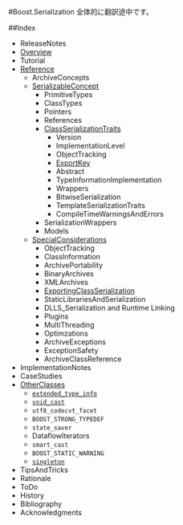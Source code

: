 #Boost.Serialization
全体的に翻訳途中です。

##Index

- ReleaseNotes
- [Overview](boostserialization/overview.md)
- Tutorial
- [Reference](boostserialization/reference.md)
	- ArchiveConcepts
	- [SerializableConcept](boostserialization/reference/serializableconcept.md)
		- PrimitiveTypes
    	- ClassTypes
    	- Pointers
    	- References
    	- [ClassSerializationTraits](boostserialization/reference/serializableconcept/class-serialization-traits.md)
      		- Version
      		- ImplementationLevel
      		- ObjectTracking
      		- [ExportKey](boostserialization/reference/serializableconcept/class-serialization-traits/export-key.md)
      		- Abstract
      		- TypeInformationImplementation
      		- Wrappers
      		- BitwiseSerialization
      		- TemplateSerializationTraits
      		- CompileTimeWarningsAndErrors
		- SerializationWrappers
    	- Models
	- [SpecialConsiderations](boostserialization/reference/special-considerations.md)
    	- ObjectTracking
    	- ClassInformation
    	- ArchivePortability
    	- BinaryArchives
    	- XMLArchives
    	- [ExportingClassSerialization](boostserialization/reference/special-considerations/exporting-class-serialization.md)
    	- StaticLibrariesAndSerialization
    	- DLLS_Serialization and Runtime Linking
    	- Plugins
    	- MultiThreading
    	- Optimzations
    	- ArchiveExceptions
    	- ExceptionSafety
  		- ArchiveClassReference
- ImplementationNotes
- CaseStudies
- [OtherClasses](boostserialization/other-classses.md)
  	- [`extended_type_info`](/boostserialization/other-classses/extended_type_info.md)
  	- [`void_cast`](boostserialization/other-classses/void_cast.md)
  	- `utf8_codecvt_facet`
  	- `BOOST_STRONG_TYPEDEF`
  	- `state_saver`
  	- DataflowIterators
  	- `smart_cast`
  	- `BOOST_STATIC_WARNING`
  	- [`singleton`](boostserialization/other-classses/singleton.md)
- TipsAndTricks
- Rationale
- ToDo
- History
- Bibliography
- Acknowledgments

